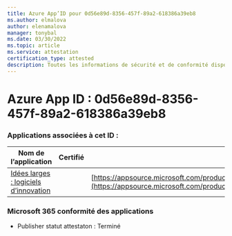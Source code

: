 ```yaml
---
title: Azure App’ID pour 0d56e89d-8356-457f-89a2-618386a39eb8
ms.author: elmalova
author: elenamalova
manager: tonybal
ms.date: 03/30/2022
ms.topic: article
ms.service: attestation
certification_type: attested
description: Toutes les informations de sécurité et de conformité disponibles pour 0d56e89d-8356-457f-89a2-618386a39eb8.
---
```

# <a name="azure-app-id-0d56e89d-8356-457f-89a2-618386a39eb8"></a>Azure App ID : 0d56e89d-8356-457f-89a2-618386a39eb8


### <a name="apps-associated-with-this-id"></a>Applications associées à cet ID :
| **Nom de l’application** | **Certifié** | **Afficher dans AppSource** |
|--------------|---------------|-----------------------|
| [Idées larges : logiciels d’innovation](../forward/wideideaspoweredbyidea2innovaitonswedenab.innovation_cloud_application.md) |  | [https://appsource.microsoft.com/product/office/wideideaspoweredbyidea2innovaitonswedenab.innovation_cloud_application](https://appsource.microsoft.com/product/office/wideideaspoweredbyidea2innovaitonswedenab.innovation_cloud_application) |

### <a name="microsoft-365-app-compliance-status"></a>Microsoft 365 conformité des applications
- Publisher statut attestaton : Terminé
